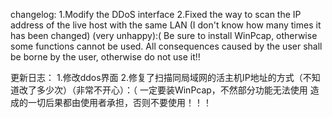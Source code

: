 changelog:
1.Modify the DDoS interface
2.Fixed the way to scan the IP address of the live host with the same LAN (I don't know how many times it has been changed) (very unhappy):(
Be sure to install WinPcap, otherwise some functions cannot be used. 
All consequences caused by the user shall be borne by the user, otherwise do not use it!!

更新日志：
1.修改ddos界面
2.修复了扫描同局域网的活主机IP地址的方式（不知道改了多少次）（非常不开心）：（
一定要装WinPcap，不然部分功能无法使用
造成的一切后果都由使用者承担，否则不要使用！！！

